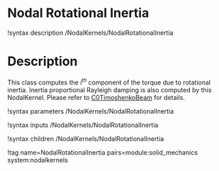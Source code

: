 # Nodal Rotational Inertia

!syntax description /NodalKernels/NodalRotationalInertia

# Description

This class computes the $i^{th}$ component of the torque due to rotational inertia. Inertia proportional Rayleigh damping is also computed by this NodalKernel. Please refer to [C0TimoshenkoBeam](/C0TimoshenkoBeam.md) for details.

!syntax parameters /NodalKernels/NodalRotationalInertia

!syntax inputs /NodalKernels/NodalRotationalInertia

!syntax children /NodalKernels/NodalRotationalInertia

!tag name=NodalRotationalInertia pairs=module:solid_mechanics system:nodalkernels
